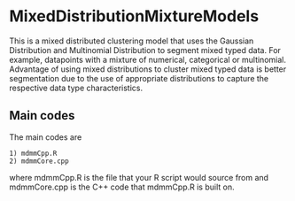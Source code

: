 # MixedDistributionMixtureModels
This is a mixed distributed clustering model that uses the Gaussian Distribution and Multinomial Distribution to segment mixed typed data. For example, datapoints with a mixture of numerical, categorical or multinomial.
Advantage of using mixed distributions to cluster mixed typed data is better segmentation due to the use of appropriate distributions to capture the respective data type characteristics. 

## Main codes
The main codes are

    1) mdmmCpp.R
    2) mdmmCore.cpp
	
where mdmmCpp.R is the file that your R script would source from and mdmmCore.cpp is the C++ code that mdmmCpp.R is built on.

